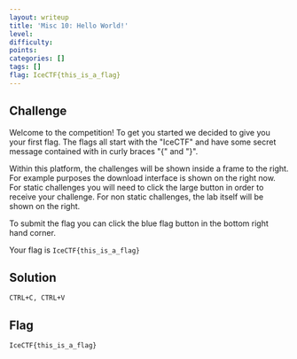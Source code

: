 ```yaml
---
layout: writeup
title: 'Misc 10: Hello World!'
level:
difficulty:
points:
categories: []
tags: []
flag: IceCTF{this_is_a_flag}
---
```

## Challenge

Welcome to the competition! To get you started we decided to give you
your first flag. The flags all start with the "IceCTF" and have some
secret message contained with in curly braces "\{" and "}".

Within this platform, the challenges will be shown inside a frame to the
right. For example purposes the download interface is shown on the right
now. For static challenges you will need to click the large button in
order to receive your challenge. For non static challenges, the lab
itself will be shown on the right.

To submit the flag you can click the blue flag button in the bottom
right hand corner.

Your flag is `IceCTF{this_is_a_flag}`

## Solution

`CTRL+C, CTRL+V`

## Flag

    IceCTF{this_is_a_flag}

